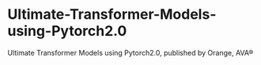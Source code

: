 # Ultimate-Transformer-Models-using-Pytorch2.0
Ultimate Transformer Models using Pytorch2.0, published by Orange, AVA®
